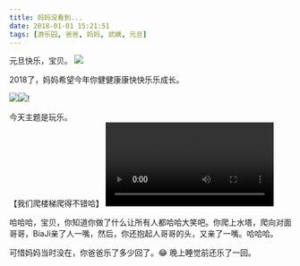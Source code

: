 ```yaml
---
title: 妈妈没看到...
date: 2018-01-01 15:21:51
tags: [游乐园, 爸爸, 妈妈, 武姨, 元旦]
---
```

元旦快乐，宝贝。
![](http://20170326.com/IMG_2486.JPG)

2018了，妈妈希望今年你健健康康快快乐乐成长。  

![](http://20170326.com/panda-20180101-1.jpeg)![](http://20170326.com/panda-20180101-2.jpeg)!

今天主题是玩乐。  
【我们爬楼梯爬得不错哈】
<video src="http://20170326.com/panda-20180101.mp4" controls="controls"></video>

哈哈哈，宝贝，你知道你做了什么让所有人都哈哈大笑吧。你爬上水塔，爬向对面哥哥，BiaJi亲了人一嘴，然后，你还抱起人哥哥的头，又亲了一嘴。哈哈哈。 

可惜妈妈当时没在，你爸爸乐了多少回了。😂
晚上睡觉前还乐了一回。  


